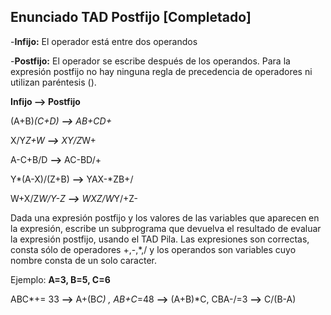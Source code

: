 ## Enunciado TAD Postfijo [Completado]
-**Infijo:** El operador está entre dos operandos

-**Postfijo:** El operador se escribe después de los operandos.
Para la expresión postfijo no hay ninguna regla de precedencia de operadores ni utilizan paréntesis ().

**Infijo --> Postfijo** 

(A+B)*(C+D) **-->** AB+CD+*

X/Y*Z+W **-->** XY/Z*W+

A-C+B/D **-->** AC-BD/+

Y*(A-X)/(Z+B) **-->** YAX-*ZB+/

W+X/Z*W/Y-Z **-->** WXZ/W*Y/+Z-

Dada una expresión postfijo y los valores de las variables que aparecen en la expresión, escribe un subprograma que devuelva el resultado de evaluar la expresión postfijo, usando el TAD Pila. Las expresiones son correctas, consta sólo de operadores +,-,*,/ y los operandos son variables cuyo nombre consta de un solo caracter.

Ejemplo: **A=3, B=5, C=6**

ABC*+= 33 **-->** A+(B*C) , AB+C*=48 **-->** (A+B)*C, CBA-/=3 **-->** C/(B-A)
